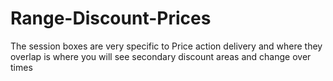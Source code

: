 # Range-Discount-Prices
The session boxes are very specific to Price action delivery and where they overlap is where you will see secondary discount areas and change over times
